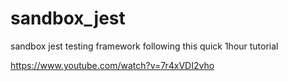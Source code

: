# sandbox_jest
sandbox jest testing framework following this quick 1hour tutorial

https://www.youtube.com/watch?v=7r4xVDI2vho
